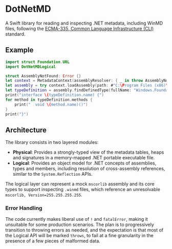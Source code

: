 # DotNetMD

A Swift library for reading and inspecting .NET metadata, including WinMD files, following the [ECMA-335, Common Language Infrastructure (CLI)](https://www.ecma-international.org/publications-and-standards/standards/ecma-335/) standard.

## Example

```swift
import struct Foundation.URL
import DotNetMDLogical

struct AssemblyNotFound: Error {}
let context = MetadataContext(assemblyResolver: { _ in throw AssemblyNotFound() })
let assembly = try context.loadAssembly(path: #"C:\Program Files (x86)\Windows Kits\10\UnionMetadata\10.0.22000.0\Windows.winmd"#)
let typeDefinition = assembly.findDefinedType(fullName: "Windows.Foundation.IClosable")!
print("interface \(typeDefinition.name) {")
for method in typeDefinition.methods {
    print("  void \(method.name)()")
}
print("}")
```

## Architecture

The library consists in two layered modules:

- **Physical**: Provides a strongly-typed view of the metadata tables, heaps and signatures in a memory-mapped .NET portable executable file.
- **Logical**: Provides an object model for .NET concepts of assemblies, types and members, including resolution of cross-assembly references, similar to the `System.Reflection` APIs.

The logical layer can represent a mock `mscorlib` assembly and its core types to support inspecting `.winmd` files, which reference an unresolvable `mscorlib, Version=255.255.255.255`.

### Error Handling

The code currently makes liberal use of `!` and `fatalError`, making it unsuitable for some production scenarios. The plan is to progressively transition to throwing errors as needed, and the expectation is that most of the Logical API will be marked `throws`, to fail at a fine granularity in the presence of a few pieces of malformed data.